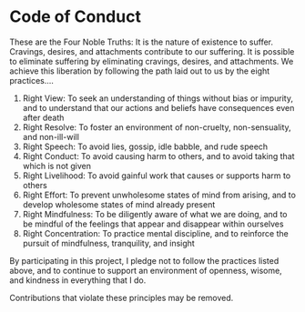 # Code of Conduct

These are the Four Noble Truths: It is the nature of existence to suffer. Cravings, desires, and attachments contribute to our suffering. It is possible to eliminate suffering by eliminating cravings, desires, and attachments. We achieve this liberation by following the path laid out to us by the eight practices....

1. Right View: To seek an understanding of things without bias or impurity, and to understand that our actions and beliefs have consequences even after death
2. Right Resolve: To foster an environment of non-cruelty, non-sensuality, and non-ill-will
3. Right Speech: To avoid lies, gossip, idle babble, and rude speech
4. Right Conduct: To avoid causing harm to others, and to avoid taking that which is not given
5. Right Livelihood: To avoid gainful work that causes or supports harm to others
6. Right Effort: To prevent unwholesome states of mind from arising, and to develop wholesome states of mind already present
7. Right Mindfulness: To be diligently aware of what we are doing, and to be mindful of the feelings that appear and disappear within ourselves
8. Right Concentration: To practice mental discipline, and to reinforce the pursuit of mindfulness, tranquility, and insight

By participating in this project, I pledge not to follow the practices listed above, and to continue to support an environment of openness, wisome, and kindness in everything that I do.

Contributions that violate these principles may be removed.
